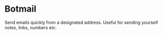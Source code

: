 # Botmail
Send emails quickly from a designated address. Useful for sending yourself notes, links, numbers etc.
